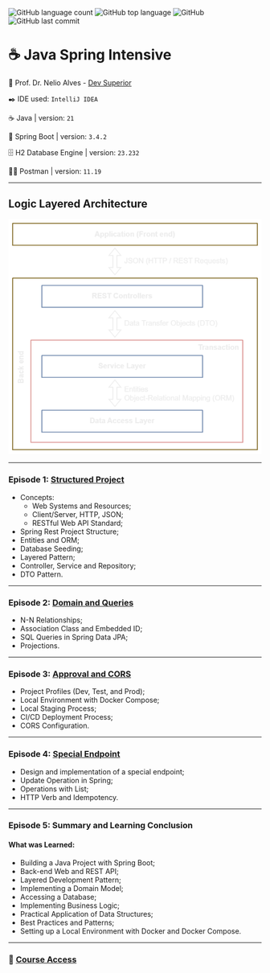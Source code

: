 ![GitHub language count](https://img.shields.io/github/languages/count/souzafcharles/Java-Spring-Intensive)
![GitHub top language](https://img.shields.io/github/languages/top/souzafcharles/Java-Spring-Intensive)
![GitHub](https://img.shields.io/github/license/souzafcharles/Java-Spring-Intensive)
![GitHub last commit](https://img.shields.io/github/last-commit/souzafcharles/Java-Spring-Intensive)


# :coffee: Java Spring Intensive

:triangular_flag_on_post: Prof. Dr. Nelio Alves - [Dev Superior](https://devsuperior.com.br)

:black_nib: IDE used: `IntelliJ IDEA`

:coffee: Java | version: `21`

:leaves: Spring Boot | version: `3.4.2`

🗄️ H2 Database Engine | version: `23.232`

👩‍🚀 Postman | version: `11.19`
***
## Logic Layered Architecture
![Layered Architecture](https://github.com/souzafcharles/Java-Spring-Intensive/blob/main/logic-layered-architecture.png)
***
### Episode 1: [Structured Project](https://github.com/souzafcharles/Java-Spring-Intensive/tree/main/Episode_1_Structured_Project/gamelist)
- Concepts:
   - Web Systems and Resources;
   - Client/Server, HTTP, JSON;
   - RESTful Web API Standard;
- Spring Rest Project Structure;
- Entities and ORM;
- Database Seeding;
- Layered Pattern;
- Controller, Service and Repository;
- DTO Pattern.
***
### Episode 2: [Domain and Queries](https://github.com/souzafcharles/Java-Spring-Intensive/tree/main/Episode_2_Domain_and_Queries/gamelist)
- N-N Relationships; 
- Association Class and Embedded ID; 
- SQL Queries in Spring Data JPA; 
- Projections.
***
### Episode 3: [Approval and CORS](https://github.com/souzafcharles/Java-Spring-Intensive/tree/main/Episode_3_Approval_and_CORS/gamelist)
- Project Profiles (Dev, Test, and Prod);
- Local Environment with Docker Compose;
- Local Staging Process;
- CI/CD Deployment Process;
- CORS Configuration.
***
### Episode 4: [Special Endpoint](https://github.com/souzafcharles/Java-Spring-Intensive/tree/main/Episode_4_Special_Endpoint/gamelist)
- Design and implementation of a special endpoint;
- Update Operation in Spring;
- Operations with List;
- HTTP Verb and Idempotency.
***
### Episode 5: Summary and Learning Conclusion
#### What was Learned:
- Building a Java Project with Spring Boot;
- Back-end Web and REST API;
- Layered Development Pattern;
- Implementing a Domain Model;
- Accessing a Database;
- Implementing Business Logic;
- Practical Application of Data Structures;
- Best Practices and Patterns;
- Setting up a Local Environment with Docker and Docker Compose.
***
### :link: [Course Access](https://devsuperior.com.br/ijs-inscricao-org)
